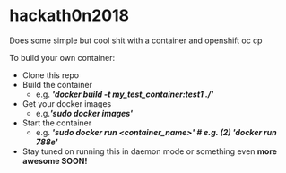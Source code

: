 # hackath0n2018
Does some simple but cool shit with a container and openshift oc cp

To build your own container:

* Clone this repo
* Build the container
  * e.g. **_'docker build -t my_test_container:test1 ./'_**
* Get your docker images
    * e.g.**_'sudo docker images'_**
* Start the container
    * e.g. **_'sudo docker run <container_name>' # e.g. (2) 'docker run 788e'_**
* Stay tuned on running this in daemon mode or something even **more awesome SOON!**